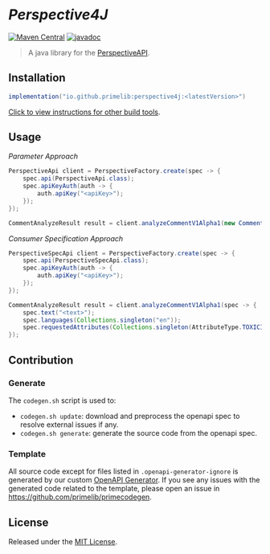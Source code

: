 # *Perspective4J*

[![Maven Central](https://img.shields.io/maven-central/v/io.github.primelib/perspective4j)](https://central.sonatype.com/artifact/io.github.primelib/perspective4j)
[![javadoc](https://javadoc.io/badge2/io.github.primelib/perspective4j/javadoc.svg)](https://javadoc.io/doc/io.github.primelib/perspective4j)

> A java library for the [PerspectiveAPI](https://www.perspectiveapi.com/).

## Installation

```gradle
implementation("io.github.primelib:perspective4j:<latestVersion>")
```

[Click to view instructions for other build tools](https://central.sonatype.com/artifact/io.github.primelib/perspective4j).

## Usage

*Parameter Approach*

```java
PerspectiveApi client = PerspectiveFactory.create(spec -> {
    spec.api(PerspectiveApi.class);
    spec.apiKeyAuth(auth -> {
        auth.apiKey("<apiKey>");
    });
});

CommentAnalyzeResult result = client.analyzeCommentV1Alpha1(new CommentAnalyzeRequest(new Comment("<text>"), Collections.singletonMap(AttributeType.TOXICITY, null), null));
```

*Consumer Specification Approach*

```java
PerspectiveSpecApi client = PerspectiveFactory.create(spec -> {
    spec.api(PerspectiveSpecApi.class);
    spec.apiKeyAuth(auth -> {
        auth.apiKey("<apiKey>");
    });
});

CommentAnalyzeResult result = client.analyzeCommentV1Alpha1(spec -> {
    spec.text("<text>");
    spec.languages(Collections.singleton("en"));
    spec.requestedAttributes(Collections.singleton(AttributeType.TOXICITY));
});
```

## Contribution

### Generate

The `codegen.sh` script is used to:

- `codegen.sh update`: download and preprocess the openapi spec to resolve external issues if any.
- `codegen.sh generate`: generate the source code from the openapi spec.

### Template

All source code except for files listed in `.openapi-generator-ignore` is generated by our custom [OpenAPI Generator](https://github.com/primelib/primecodegen).
If you see any issues with the generated code related to the template, please open an issue in https://github.com/primelib/primecodegen.

## License

Released under the [MIT License](./LICENSE).
